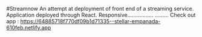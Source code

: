 #Streamnow
An attempt at deployment of front end of a streaming service.
Application deployed through React.
Responsive................. ......... 
Check out app : https://64885718f770df09b1d71335--stellar-empanada-610feb.netlify.app
